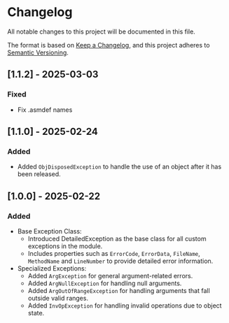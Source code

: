 # Changelog

All notable changes to this project will be documented in this file.

The format is based on [Keep a Changelog](https://keepachangelog.com/en/1.1.0/),
and this project adheres to [Semantic Versioning](https://semver.org/spec/v2.0.0.html).

## [1.1.2] - 2025-03-03

### Fixed

- Fix .asmdef names

## [1.1.0] - 2025-02-24

### Added

- Added `ObjDisposedException` to handle the use of an object after it has been released.

## [1.0.0] - 2025-02-22

### Added

- Base Exception Class:
  - Introduced DetailedException as the base class for all custom exceptions in the module.
  - Includes properties such as `ErrorCode`, `ErrorData`, `FileName`, `MethodName` and `LineNumber` to provide detailed error information.
- Specialized Exceptions:
  - Added `ArgException` for general argument-related errors.
  - Added `ArgNullException` for handling null arguments.
  - Added `ArgOutOfRangeException` for handling arguments that fall outside valid ranges.
  - Added `InvOpException` for handling invalid operations due to object state.
